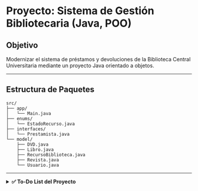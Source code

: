 # Proyecto: Sistema de Gestión Bibliotecaria (Java, POO)

## Objetivo
Modernizar el sistema de préstamos y devoluciones de la Biblioteca Central Universitaria mediante un proyecto Java orientado a objetos.

---

## Estructura de Paquetes

```
src/
├── app/
│   └── Main.java
├── enums/
│   └── EstadoRecurso.java
├── interfaces/
│   └── Prestamista.java
└── model/
    ├── DVD.java
    ├── Libro.java
    ├── RecursoBiblioteca.java
    ├── Revista.java
    └── Usuario.java
```

---


<details>
<summary><strong>✅ To-Do List del Proyecto</strong></summary>

### 1. Interfaz `Prestamista` (`interfaces/Prestamista.java`)
- [x] `boolean prestar(RecursoBiblioteca recurso, Usuario usuario)`
- [x] `boolean devolver(RecursoBiblioteca recurso)`

### 2. Enum `EstadoRecurso` (`enums/EstadoRecurso.java`)
- [x] Valores: `DISPONIBLE`, `PRESTADO`, `RESERVADO`

### 3. Clase abstracta `RecursoBiblioteca` (`model/RecursoBiblioteca.java`)
- [x] Atributos:
  - [x] `String id`
  - [x] `String titulo`
  - [x] `EstadoRecurso estado`
- [x] Constructor para `id` y `titulo`
- [x] Getters
- [x] Método abstracto `String descripcion()`

### 4. Subclases de `RecursoBiblioteca`

#### 📖 Clase `Libro` (`model/Libro.java`)
- [x] Atributo: `String autor`
- [x] Implementar método `descripcion()`

#### 📚 Clase `Revista` (`model/Revista.java`)
- [x] Atributo: `int numeroEdicion`
- [x] Implementar método `descripcion()`

#### 📀 Clase `DVD` (`model/DVD.java`)
- [x] Atributo: `int duracionMinutos`
- [x] Implementar método `descripcion()`

### 5. Clase `Usuario` (`model/Usuario.java`)
- [x] Atributos:
  - [x] `String id`
  - [x] `String nombre`
- [x] Constructor y getters

### 6. Clase `BibliotecaManager` (pendiente)
- [x] Implementar la interfaz `Prestamista`
	- [x] `prestar(RecursoBiblioteca recurso, Usuario usuario)`
	- [x] `devolver(RecursoBiblioteca recurso)`
- [x] Atributos:
  - [x] `Map<String, RecursoBiblioteca> recursos`
  - [x] `Map<String, Usuario> usuarios`
- [ ] Métodos:
  - [x] `agregarRecurso(RecursoBiblioteca recurso)`
  - [x] `agregarUsuario(Usuario usuario)`
  - [x] `obtenerRecurso(String id)`
  - [x] `obtenerUsuario(String id)`
  - [x] `listarRecursos()`
  

### 7. Clase `Main` (`app/Main.java`)
- [x] Crear instancia de `BibliotecaManager`
- [x] Leer comandos con `Scanner`
- [x] Implementar menú interactivo:
  - [x] Comando `prestar <idRecurso> <idUsuario>`
  - [] Comando `devolver <idRecurso>`
  - [x] Comando `listar`
  - [x] Comando `salir`
  - [ ] Mejorar el diseño del ouput 
  - [ ] hacer javadoc 
  - [ ] test errores
---

### 📌 Bonus: Diagrama UML (Opcional, recomendado)
- [ ] Representar claramente:
  - [ ] `BibliotecaManager` (implementa `Prestamista`)
  - [ ] `RecursoBiblioteca` (clase abstracta) y subclases (`Libro`, `Revista`, `DVD`)
  - [ ] `Usuario`
  - [ ] `EstadoRecurso`

</details>
